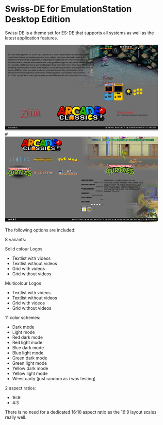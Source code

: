 # Swiss-DE for EmulationStation Desktop Edition

Swiss-DE is a theme set for ES-DE that supports all systems as well as the latest application features.

![systems](system.png)#
![games](game.png)

The following options are included:

8 variants:

Solid colour Logos
- Textlist with videos
- Textlist without videos
- Grid with videos
- Grid without videos

Multicolour Logos
- Textlist with videos
- Textlist without videos
- Grid with videos
- Grid without videos


11 color schemes:

- Dark mode
- Light mode
- Red dark mode
- Red light mode
- Blue dark mode
- Blue light mode
- Green dark mode
- Green light mode
- Yellow dark mode
- Yellow light mode
- Weestuarty (just random as i was testing)

2 aspect ratios:

- 16:9
- 4:3

There is no need for a dedicated 16:10 aspect ratio as the 16:9 layout scales really well.


